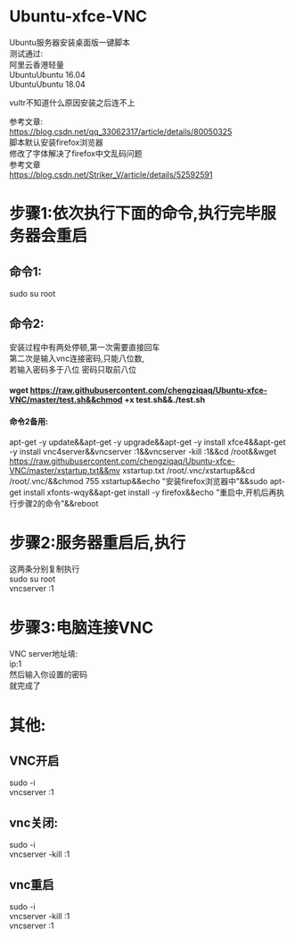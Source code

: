 # Ubuntu-xfce-VNC
Ubuntu服务器安装桌面版一键脚本   
测试通过:  
阿里云香港轻量  
UbuntuUbuntu 16.04  
UbuntuUbuntu 18.04  

vultr不知道什么原因安装之后连不上  

参考文章:   
https://blog.csdn.net/qq_33062317/article/details/80050325  
脚本默认安装firefox浏览器    
修改了字体解决了firefox中文乱码问题  
参考文章  
https://blog.csdn.net/Striker_V/article/details/52592591  

# 步骤1:依次执行下面的命令,执行完毕服务器会重启

## 命令1: 

sudo su root  

## 命令2:
安装过程中有两处停顿,第一次需要直接回车   
第二次是输入vnc连接密码,只能八位数,  
若输入密码多于八位 密码只取前八位  
#### wget https://raw.githubusercontent.com/chengziqaq/Ubuntu-xfce-VNC/master/test.sh&&chmod +x test.sh&&./test.sh
#### 命令2备用:

apt-get -y update&&apt-get -y upgrade&&apt-get -y install xfce4&&apt-get -y install vnc4server&&vncserver :1&&vncserver -kill :1&&cd /root&&wget https://raw.githubusercontent.com/chengziqaq/Ubuntu-xfce-VNC/master/xstartup.txt&&mv xstartup.txt /root/.vnc/xstartup&&cd /root/.vnc/&&chmod 755 xstartup&&echo "安装firefox浏览器中"&&sudo apt-get install xfonts-wqy&&apt-get install -y firefox&&echo "重启中,开机后再执行步骤2的命令"&&reboot

# 步骤2:服务器重启后,执行  
这两条分别复制执行   
sudo su root   
vncserver :1    



# 步骤3:电脑连接VNC 

VNC server地址填:   
ip:1  
然后输入你设置的密码  
就完成了


# 其他:  

## VNC开启  
sudo -i    
vncserver :1  
## vnc关闭:    
sudo -i   
vncserver -kill :1

## vnc重启
sudo -i   
vncserver -kill :1   
vncserver :1


